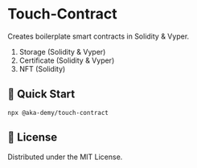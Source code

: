 # Touch-Contract

Creates boilerplate smart contracts in Solidity & Vyper.

1. Storage (Solidity & Vyper)
2. Certificate (Solidity & Vyper)
3. NFT (Solidity)

## 🔑 Quick Start

```shell
npx @aka-demy/touch-contract
```

## 📜 License

Distributed under the MIT License.
